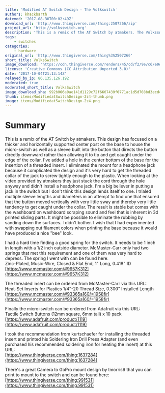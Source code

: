 ```yaml
---
title: 'Modified AT Switch Design - The Volkswitch'
authors: khackbarth
datemod: '2017-08-30T00:02:49Z'
download_url: 'http://www.thingiverse.com/thing:2507266/zip'
project_url: 'http://volksswitch.org'
description: 'This is a remix of the AT Switch by atmakers. The Volksswitch (“The People’s AT Switch”). Read the Project page for detail on why and how this has been designed'
tags:
    - switches
categories:
    - hardware
original_url: 'http://www.thingiverse.com/thing%3A2507266'
short_title: VolksSwitch
image_download: 'https://cdn.thingiverse.com/renders/45/cd/f2/9e/c6/e9dadddd5bdbc766b7b85b6dd201ca6a_preview_featured.JPG'
license: 'Creative Commons (CC Attribution Unported 3.0)'
date: '2017-10-04T21:13:14Z'
relayed_by_ip: 86.135.126.192
moderated: true
moderated_short_title: VolksSwitch
image_download_sha: 992b066a0ae141d1129c72f6607430f0771ac1d5d708bd3ecdcf230e36012626
thumb: items/ModifiedatSwitchDesign-2z4-thumb.png
image: items/ModifiedatSwitchDesign-2z4.png
---
```

# Summary

This is a remix of the AT Switch by atmakers. This design has focused on a thicker and horizontally supported center post on the base to house the micro-switch as well as a sleeve built into the button that directs the button directly downward rather than allowing it to tip and get caught under the edge of the collar. I've added a hole in the center bottom of the base for the insertion of a threaded insert. I eliminated the mount for a headphone jack because it complicated the design and it's very hard to get the threaded collar of the jack to screw tightly enough to the plastic. When looking at the video provided by atmakers they just stuck the cord through the hole anyway and didn't install a headphone jack. I'm a big believer in putting a jack in the switch but I don't think this design lends itself to one. I trialed multiple sleeve lengths and diameters in an attempt to find one that ensured that the button moved vertically with very little sway and thereby very little tendency to get caught under the collar. The result is stable but comes with the washboard on washboard scraping sound and feel that is inherent in 3d printed sliding parts. It might be possible to eliminate the rubbing by sanding down the surfaces. I didn't bother. I wish that I had experimented with swapping out filament colors when printing the base because it would have produced a nice &quot;bee&quot; look.

I had a hard time finding a good spring for the switch. It needs to be 1 inch in length with a 1/2 inch outside diameter. McMaster-Carr only had two springs that met this requirement and one of them was very hard to depress. The spring I went with can be found here:  
Zinc-Plated, Music-Wire, Closed &amp; Flat End, 1&quot; Long, 0.418&quot; ID  
[https://www.mcmaster.com/#9657K312](https://www.mcmaster.com/#9657K312)

The threaded insert can be ordered from McMaster-Carr via this URL:  
Heat-Set Inserts for Plastics 1/4&quot;-20 Thread Size, 0.300&quot; Installed Length  
[https://www.mcmaster.com/#93365a160/=1958fir](https://www.mcmaster.com/#93365a160/=1958fir)

Finally the micro-switch can be ordered from Adafruit via this URL:  
Tactile Switch Buttons (12mm square, 6mm tall) x 10 pack  
[https://www.adafruit.com/product/1119](https://www.adafruit.com/product/1119)

I took the recommendation from kurtschaefer for installing the threaded insert and printed his Soldering Iron Drill Press Adapter (and even purchased his recommended soldering iron for heating the insert) at this URL:  
[https://www.thingiverse.com/thing:1637284](https://www.thingiverse.com/thing:1637284)

There's a great Camera to GoPro mount design by tmorris9 that you can print to mount to the switch and can be found here:  
[https://www.thingiverse.com/thing:991531](https://www.thingiverse.com/thing:991531)
